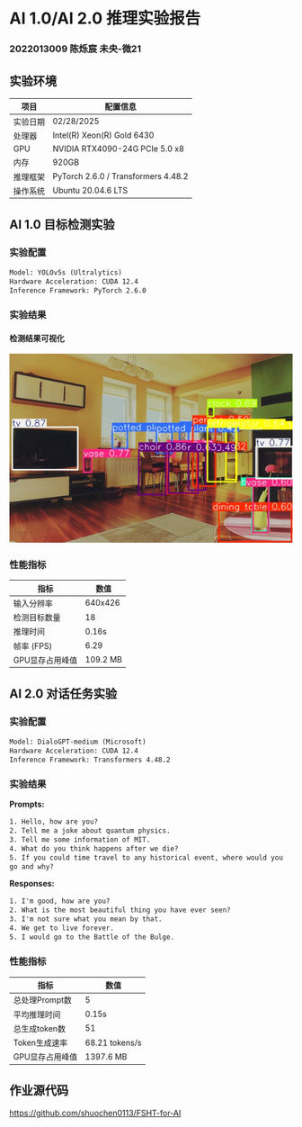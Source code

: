 # AI 1.0/AI 2.0 推理实验报告
### 2022013009 陈烁宸 未央-微21

## 实验环境
| 项目             | 配置信息                          |
|------------------|-----------------------------------|
| 实验日期         | 02/28/2025                      |
| 处理器           | Intel(R) Xeon(R) Gold 6430          |
| GPU              | NVIDIA RTX4090-24G PCIe 5.0  x8       |
| 内存             | 920GB                     |
| 推理框架         | PyTorch 2.6.0 / Transformers 4.48.2 |
| 操作系统         | Ubuntu 20.04.6 LTS              |

## AI 1.0 目标检测实验
### 实验配置
```
Model: YOLOv5s (Ultralytics)
Hardware Acceleration: CUDA 12.4
Inference Framework: PyTorch 2.6.0
```

### 实验结果
#### 检测结果可视化
![Annotated Result](./ai1.0_target_detection/results/annotated_result.jpg)

### 性能指标
| 指标            | 数值        |
|-----------------|-------------|
| 输入分辨率      | 640x426  |
| 检测目标数量    | 18         |
| 推理时间        | 0.16s    |
| 帧率 (FPS)      | 6.29    |
| GPU显存占用峰值   | 109.2 MB     |

## AI 2.0 对话任务实验
### 实验配置
```
Model: DialoGPT-medium (Microsoft)
Hardware Acceleration: CUDA 12.4
Inference Framework: Transformers 4.48.2
```

### 实验结果
**Prompts:**
```
1. Hello, how are you?
2. Tell me a joke about quantum physics.
3. Tell me some information of MIT.
4. What do you think happens after we die?
5. If you could time travel to any historical event, where would you go and why?
```

**Responses:**
```
1. I'm good, how are you?
2. What is the most beautiful thing you have ever seen?
3. I'm not sure what you mean by that.
4. We get to live forever.
5. I would go to the Battle of the Bulge.
```

### 性能指标
| 指标              | 数值        |
|-------------------|-------------|
| 总处理Prompt数    | 5         |
| 平均推理时间      | 0.15s     |
| 总生成token数     | 51    |
| Token生成速率     | 68.21 tokens/s |
| GPU显存占用峰值      | 1397.6 MB   |

## 作业源代码
https://github.com/shuochen0113/FSHT-for-AI
